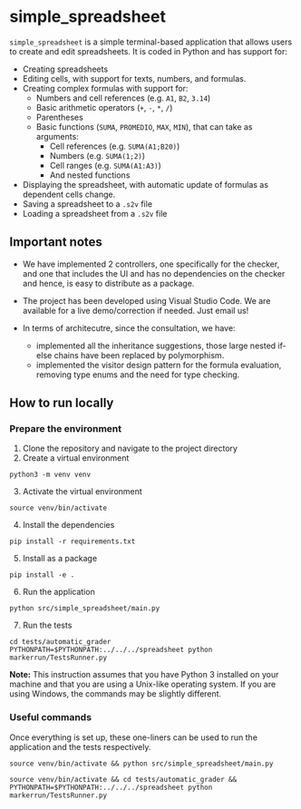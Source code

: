 # simple_spreadsheet

`simple_spreadsheet` is a simple terminal-based application that allows users to create and edit spreadsheets. It is coded in Python and has support for:

- Creating spreadsheets
- Editing cells, with support for texts, numbers, and formulas.
- Creating complex formulas with support for:
  - Numbers and cell references (e.g. `A1`, `B2`, `3.14`)
  - Basic arithmetic operators (`+`, `-`, `*`, `/`)
  - Parentheses
  - Basic functions (`SUMA`, `PROMEDIO`, `MAX`, `MIN`), that can take as arguments:
    - Cell references (e.g. `SUMA(A1;B20)`)
    - Numbers (e.g. `SUMA(1;2)`)
    - Cell ranges (e.g. `SUMA(A1:A3)`)
    - And nested functions
- Displaying the spreadsheet, with automatic update of formulas as dependent cells change.
- Saving a spreadsheet to a `.s2v` file
- Loading a spreadsheet from a `.s2v` file

## Important notes

- We have implemented 2 controllers, one specifically for the checker, and one that includes the UI and has no dependencies on the checker and hence, is easy to distribute as a package.

- The project has been developed using Visual Studio Code. We are available for a live demo/correction if needed. Just email us!

- In terms of architecutre, since the consultation, we have:
  - implemented all the inheritance suggestions, those large nested if-else chains have been replaced by polymorphism.
  - implemented the visitor design pattern for the formula evaluation, removing type enums and the need for type checking.

## How to run locally

### Prepare the environment

1. Clone the repository and navigate to the project directory
2. Create a virtual environment

```
python3 -m venv venv
```

3. Activate the virtual environment

```
source venv/bin/activate
```

4. Install the dependencies

```
pip install -r requirements.txt
```

5. Install as a package

```
pip install -e .
```

6. Run the application

```
python src/simple_spreadsheet/main.py
```

7. Run the tests

```
cd tests/automatic_grader
PYTHONPATH=$PYTHONPATH:../../../spreadsheet python markerrun/TestsRunner.py
```

<strong>Note:</strong> This instruction assumes that you have Python 3 installed on your machine and that you are using a Unix-like operating system. If you are using Windows, the commands may be slightly different.

### Useful commands

Once everything is set up, these one-liners can be used to run the application and the tests respectively.

```
source venv/bin/activate && python src/simple_spreadsheet/main.py
```

```
source venv/bin/activate && cd tests/automatic_grader && PYTHONPATH=$PYTHONPATH:../../../spreadsheet python markerrun/TestsRunner.py
```
